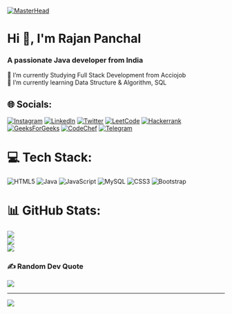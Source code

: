 [![MasterHead](https://raw.githubusercontent.com/sagar-viradiya/sagar-viradiya/master/resources/banner.png)](https://github.com/panchalrajan)
<h1 align="">Hi 👋, I'm Rajan Panchal</h1>
<h3 align="">A passionate Java developer from India</h3>
🔭 I’m currently Studying Full Stack Development from Acciojob<br>
🌱 I’m currently learning Data Structure & Algorithm, SQL
<!---[![Typing SVG](https://readme-typing-svg.herokuapp.com?font=Fira+Code&pause=1000&width=435&lines=A+passionate+Java+developer+from+India;Open+to+Work)](https://git.io/typing-svg) -->

## 🌐 Socials:
[![Instagram](https://img.shields.io/badge/Instagram-%23E4405F.svg?logo=Instagram&logoColor=white)](https://instagram.com/panchal__rajan)
[![LinkedIn](https://img.shields.io/badge/LinkedIn-%230077B5.svg?logo=linkedin&logoColor=white)](https://linkedin.com/in/panchalrajan)
[![Twitter](https://img.shields.io/badge/Twitter-%231DA1F2.svg?logo=Twitter&logoColor=white)](https://twitter.com/blackhatsanta) 
[![LeetCode](https://img.shields.io/badge/LeetCode-000000.svg?logo=LeetCode&logoColor=white)](https://leetcode.com/blackhatsanta) 
[![Hackerrank](https://img.shields.io/badge/-Hackerrank-2EC866.svg?logo=HackerRank&logoColor=white)](https://hackerrank.com/blackhatsanta) 
[![GeeksForGeeks](https://img.shields.io/badge/GeeksforGeeks-gray.svg?logo=geeksforgeeks&logoColor=white)](https://auth.geeksforgeeks.org/user/blackhatsanta)
[![CodeChef](https://img.shields.io/badge/CodeChef-%23964B00.svg?&logo=CodeChef&logoColor=white)](https://codechef.com/blackhatsanta) 
[![Telegram](https://img.shields.io/badge/Telegram-2CA5E0?logo=telegram&logoColor=white)](https://t.me/blackhatsanta)
<!---[![Discord](https://img.shields.io/badge/%3CServer%3E-%237289DA.svg?logo=discord&logoColor=white)](https://discordapp.com/users/blackhatsanta#0121) -->

# 💻 Tech Stack:
![HTML5](https://img.shields.io/badge/html5-%23E34F26.svg?logo=html5&logoColor=white) 
![Java](https://img.shields.io/badge/java-%23ED8B00.svg?logo=java&logoColor=white) 
![JavaScript](https://img.shields.io/badge/javascript-%23323330.svg?logo=javascript&logoColor=%23F7DF1E) 
![MySQL](https://img.shields.io/badge/mysql-%2300f.svg?logo=mysql&logoColor=white) 
![CSS3](https://img.shields.io/badge/css3-%231572B6.svg?&logo=css3&logoColor=white) 
![Bootstrap](https://img.shields.io/badge/bootstrap-%23563D7C.svg?logo=bootstrap&logoColor=white)
# 📊 GitHub Stats:
![](https://github-readme-stats.vercel.app/api?username=panchalrajan&theme=dark&hide_border=false&include_all_commits=false&count_private=false)<br/>
![](https://github-readme-streak-stats.herokuapp.com/?user=panchalrajan&theme=dark&hide_border=false)<br/>
![](https://github-readme-stats.vercel.app/api/top-langs/?username=panchalrajan&theme=dark&hide_border=false&include_all_commits=false&count_private=false&layout=compact)

### ✍️ Random Dev Quote
![](https://quotes-github-readme.vercel.app/api?type=horizontal&theme=radical)

<!---
### 😂 Random Dev Meme
<img src="https://random-memer.herokuapp.com/" width="512px"/>
 -->
---
[![](https://visitcount.itsvg.in/api?id=panchalrajan&icon=0&color=1)](https://visitcount.itsvg.in)
